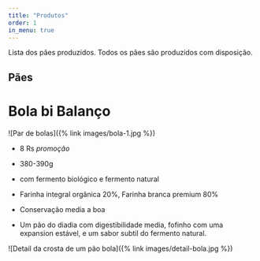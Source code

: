 ```yaml
---
title: "Produtos"
order: 1
in_menu: true
---
```

Lista dos pães produzidos.
Todos os pães são produzidos com disposição. 

## Pães
# Bola bi Balanço

![Par de bolas]({% link images/bola-1.jpg %})
- 8 Rs *promoção*
- 380-390g
- com fermento biológico e fermento natural

- Farinha integral orgânica 20%, Farinha branca premium 80%

- Conservação media a boa

- Um pão do diadia com digestibilidade media, fofinho com uma expansion estável, e um sabor subtil do fermento natural.

![Detail da crosta de um pão bola]({% link images/detail-bola.jpg %}) 